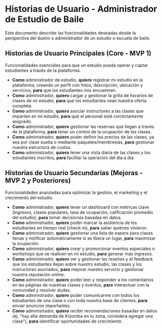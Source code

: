 # Historias de Usuario - Administrador de Estudio de Baile

Este documento describe las funcionalidades deseadas desde la perspectiva del dueño o administrador de un estudio o escuela de baile.

## Historias de Usuario Principales (Core - MVP 1)

Funcionalidades esenciales para que un estudio pueda operar y captar estudiantes a través de la plataforma.

- **Como** administrador de estudio, **quiero** registrar mi estudio en la plataforma, creando un perfil con fotos, descripción, ubicación y servicios, **para** que los estudiantes nos encuentren.
- **Como** administrador, **quiero** cargar y gestionar la grilla de horarios de clases de mi estudio, **para** que los estudiantes vean nuestra oferta completa.
- **Como** administrador, **quiero** asociar instructores a las clases que imparten en mi estudio, **para** que el personal esté correctamente asignado.
- **Como** administrador, **quiero** gestionar las reservas que llegan a través de la plataforma, **para** tener un control de la ocupación de las clases.
- **Como** administrador, **quiero** poder definir los precios de las clases, ya sea por clase suelta o mediante paquetes/membresías, **para** gestionar nuestra estructura de costos.
- **Como** administrador, **quiero** tener una vista diaria de las clases y los estudiantes inscritos, **para** facilitar la operación del día a día.

## Historias de Usuario Secundarias (Mejoras - MVP 2 y Posteriores)

Funcionalidades avanzadas para optimizar la gestión, el marketing y el crecimiento del estudio.

- **Como** administrador, **quiero** tener un dashboard con métricas clave (ingresos, clases populares, tasa de ocupación, calificación promedio del estudio), **para** tomar decisiones basadas en datos.
- **Como** administrador, **quiero** poder marcar la asistencia de los estudiantes en tiempo real (check-in), **para** saber quiénes vinieron.
- **Como** administrador, **quiero** gestionar una lista de espera para clases llenas y notificar automáticamente si se libera un lugar, **para** maximizar la ocupación.
- **Como** administrador, **quiero** crear y promocionar eventos especiales o workshops que se realicen en mi estudio, **para** generar más ingresos.
- **Como** administrador, **quiero** ver y gestionar las reseñas y el feedback que los estudiantes dejan sobre nuestro estudio, las clases y los instructores asociados, **para** mejorar nuestro servicio y gestionar nuestra reputación online.
- **Como** administrador, **quiero** poder leer y responder a los comentarios en las páginas de nuestras clases y eventos, **para** interactuar con la comunidad y resolver dudas.
- **Como** administrador, **quiero** poder comunicarme con todos los estudiantes de una clase o con toda nuestra base de clientes, **para** enviar anuncios importantes.
- **Como** administrador, **quiero** recibir recomendaciones basadas en datos (ej. "hay alta demanda de Kizomba en tu zona, considera agregar una clase"), **para** identificar oportunidades de crecimiento.
